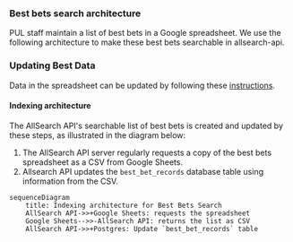 ### Best bets search architecture

PUL staff maintain a list of best bets in a Google spreadsheet.
We use the following architecture to make these best bets
searchable in allsearch-api.

### Updating Best Data
Data in the spreadsheet can be updated by following these [instructions](https://pul-confluence.atlassian.net/wiki/spaces/IT/pages/104300604/All-Search+Best+Bets).

#### Indexing architecture

The AllSearch API's searchable list of best bets is created
and updated by these steps,
as illustrated in the diagram below:

1. The AllSearch API server regularly requests
a copy of the best bets spreadsheet as a CSV from
Google Sheets.
1. Allsearch API updates the `best_bet_records` database table using information from the CSV.

```mermaid
sequenceDiagram
    title: Indexing architecture for Best Bets Search
    AllSearch API->>+Google Sheets: requests the spreadsheet
    Google Sheets-->>-AllSearch API: returns the list as CSV
    AllSearch API->>+Postgres: Update `best_bet_records` table
```
